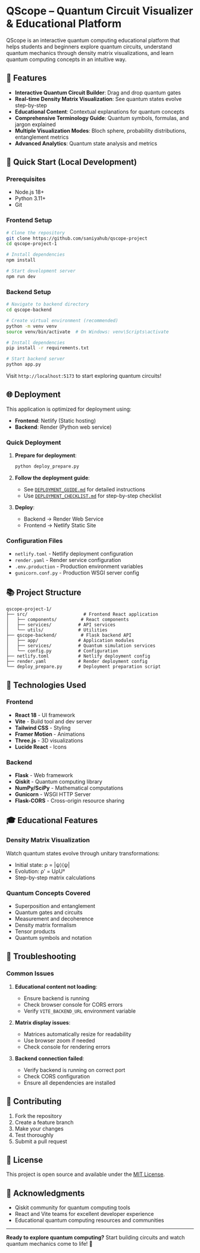 # QScope – Quantum Circuit Visualizer & Educational Platform

QScope is an interactive quantum computing educational platform that helps students and beginners explore quantum circuits, understand quantum mechanics through density matrix visualizations, and learn quantum computing concepts in an intuitive way.

## 🌟 Features

- **Interactive Quantum Circuit Builder**: Drag and drop quantum gates
- **Real-time Density Matrix Visualization**: See quantum states evolve step-by-step
- **Educational Content**: Contextual explanations for quantum concepts
- **Comprehensive Terminology Guide**: Quantum symbols, formulas, and jargon explained
- **Multiple Visualization Modes**: Bloch sphere, probability distributions, entanglement metrics
- **Advanced Analytics**: Quantum state analysis and metrics

## 🚀 Quick Start (Local Development)

### Prerequisites
- Node.js 18+
- Python 3.11+
- Git

### Frontend Setup
```bash
# Clone the repository
git clone https://github.com/saniyahub/qscope-project
cd qscope-project-1

# Install dependencies
npm install

# Start development server
npm run dev
```

### Backend Setup
```bash
# Navigate to backend directory
cd qscope-backend

# Create virtual environment (recommended)
python -m venv venv
source venv/bin/activate  # On Windows: venv\Scripts\activate

# Install dependencies
pip install -r requirements.txt

# Start backend server
python app.py
```

Visit `http://localhost:5173` to start exploring quantum circuits!

## 🌐 Deployment

This application is optimized for deployment using:
- **Frontend**: Netlify (Static hosting)
- **Backend**: Render (Python web service)

### Quick Deployment

1. **Prepare for deployment**:
   ```bash
   python deploy_prepare.py
   ```

2. **Follow the deployment guide**:
   - See [`DEPLOYMENT_GUIDE.md`](DEPLOYMENT_GUIDE.md) for detailed instructions
   - Use [`DEPLOYMENT_CHECKLIST.md`](DEPLOYMENT_CHECKLIST.md) for step-by-step checklist

3. **Deploy**:
   - Backend → Render Web Service
   - Frontend → Netlify Static Site

### Configuration Files
- `netlify.toml` - Netlify deployment configuration
- `render.yaml` - Render service configuration
- `.env.production` - Production environment variables
- `gunicorn.conf.py` - Production WSGI server config

## 📚 Project Structure

```
qscope-project-1/
├── src/                     # Frontend React application
│   ├── components/         # React components
│   ├── services/          # API services
│   └── utils/             # Utilities
├── qscope-backend/         # Flask backend API
│   ├── app/               # Application modules
│   ├── services/          # Quantum simulation services
│   └── config.py          # Configuration
├── netlify.toml           # Netlify deployment config
├── render.yaml            # Render deployment config
└── deploy_prepare.py      # Deployment preparation script
```

## 🧪 Technologies Used

### Frontend
- **React 18** - UI framework
- **Vite** - Build tool and dev server
- **Tailwind CSS** - Styling
- **Framer Motion** - Animations
- **Three.js** - 3D visualizations
- **Lucide React** - Icons

### Backend
- **Flask** - Web framework
- **Qiskit** - Quantum computing library
- **NumPy/SciPy** - Mathematical computations
- **Gunicorn** - WSGI HTTP Server
- **Flask-CORS** - Cross-origin resource sharing

## 🎓 Educational Features

### Density Matrix Visualization
Watch quantum states evolve through unitary transformations:
- Initial state: ρ = |ψ⟩⟨ψ|
- Evolution: ρ' = UρU†
- Step-by-step matrix calculations

### Quantum Concepts Covered
- Superposition and entanglement
- Quantum gates and circuits
- Measurement and decoherence
- Density matrix formalism
- Tensor products
- Quantum symbols and notation

## 🐛 Troubleshooting

### Common Issues

1. **Educational content not loading**:
   - Ensure backend is running
   - Check browser console for CORS errors
   - Verify `VITE_BACKEND_URL` environment variable

2. **Matrix display issues**:
   - Matrices automatically resize for readability
   - Use browser zoom if needed
   - Check console for rendering errors

3. **Backend connection failed**:
   - Verify backend is running on correct port
   - Check CORS configuration
   - Ensure all dependencies are installed

## 🤝 Contributing

1. Fork the repository
2. Create a feature branch
3. Make your changes
4. Test thoroughly
5. Submit a pull request

## 📄 License

This project is open source and available under the [MIT License](LICENSE).

## 🙏 Acknowledgments

- Qiskit community for quantum computing tools
- React and Vite teams for excellent developer experience
- Educational quantum computing resources and communities

---

**Ready to explore quantum computing?** Start building circuits and watch quantum mechanics come to life! 🚀
